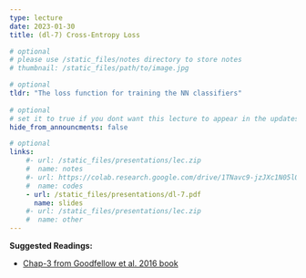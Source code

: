 ```yaml
---
type: lecture
date: 2023-01-30
title: (dl-7) Cross-Entropy Loss

# optional
# please use /static_files/notes directory to store notes
# thumbnail: /static_files/path/to/image.jpg

# optional
tldr: "The loss function for training the NN classifiers"
  
# optional
# set it to true if you dont want this lecture to appear in the updates section
hide_from_announcments: false

# optional
links: 
    #- url: /static_files/presentations/lec.zip
    #  name: notes
    #- url: https://colab.research.google.com/drive/1TNavc9-jzJXc1N05l06KYfgaSmu7zqxN?usp=sharing
    #  name: codes
    - url: /static_files/presentations/dl-7.pdf
      name: slides
    #- url: /static_files/presentations/lec.zip
    #  name: other
---
```


**Suggested Readings:**

- [Chap-3 from Goodfellow et al. 2016 book](https://www.deeplearningbook.org/contents/prob.html)

